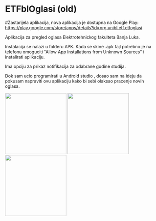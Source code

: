 # ETFblOglasi (old)

#Zastarijela aplikacija, nova aplikacija je dostupna na Google Play:
https://play.google.com/store/apps/details?id=org.unibl.etf.etfoglasi

Aplikacija za pregled oglasa Elektrotehnickog fakulteta Banja Luka.

Instalacija se nalazi u folderu APK. Kada se skine .apk fajl potrebno je na telefonu omoguciti "Allow App Installations from Unknown Sources" i instalirati aplikaciju.

Ima opciju za prikaz notifikacija za odabrane godine studija.

Dok sam ucio programirati u Android studio , dosao sam na ideju da pokusam napraviti ovu aplikaciju kako bi sebi olaksao pracenje novih oglasa.

<img src="slike/prikazOglasa.png" width=200>
<img src="slike/navigacioniPanel.png" width=200>
<img src="slike/notifikacija.png" width=200>
